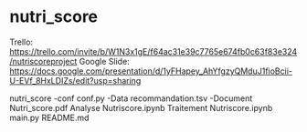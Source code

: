 # nutri_score

Trello: https://trello.com/invite/b/W1N3x1gE/f64ac31e39c7765e674fb0c63f83e324/nutriscoreproject
Google Slide: https://docs.google.com/presentation/d/1yFHapey_AhYfgzyQMduJ1fioBcii-U-EVf_8HxLDIZs/edit?usp=sharing

nutri_score
	-conf
		conf.py
	-Data
		recommandation.tsv
	-Document
		Nutri_score.pdf
	Analyse Nutriscore.ipynb
	Traitement Nutriscore.ipynb
	main.py
	README.md
	
